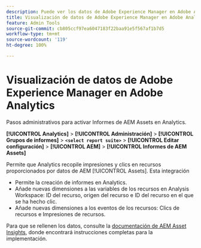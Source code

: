 ```yaml
---
description: Puede ver los datos de Adobe Experience Manager en Adobe Analytics
title: Visualización de datos de Adobe Experience Manager en Adobe Analytics
feature: Admin Tools
source-git-commit: cb805ccf97ea6047183f22baa91e5f567af1b7d5
workflow-type: tm+mt
source-wordcount: '119'
ht-degree: 100%

---
```



# Visualización de datos de Adobe Experience Manager en Adobe Analytics

Pasos administrativos para activar Informes de AEM Assets en Analytics.

**[!UICONTROL Analytics]** > **[!UICONTROL Administración]** > **[!UICONTROL Grupos de informes]** > **`<select report suite>`** > **[!UICONTROL Editar configuración]** > **[!UICONTROL AEM]** > **[!UICONTROL Informes de AEM Assets]**

Permite que Analytics recopile impresiones y clics en recursos proporcionados por datos de AEM [!UICONTROL Assets]. Esta integración

* Permite la creación de informes en Analytics.
* Añade nuevas dimensiones a las variables de los recursos en Analysis Workspace: ID del recurso, origen del recurso e ID del recurso en el que se ha hecho clic.
* Añade nuevas dimensiones a los eventos de los recursos: Clics de recursos e Impresiones de recursos.

Para que se rellenen los datos, consulte la [documentación de AEM Asset Insights](https://experienceleague.adobe.com/docs/experience-manager-cloud-service/assets/manage/assets-insights.html?lang=es), donde encontrará instrucciones completas para la implementación.

<!--The content in this article is duplicated with the content in the Integration guide (aem-assets-reporting.md)-->